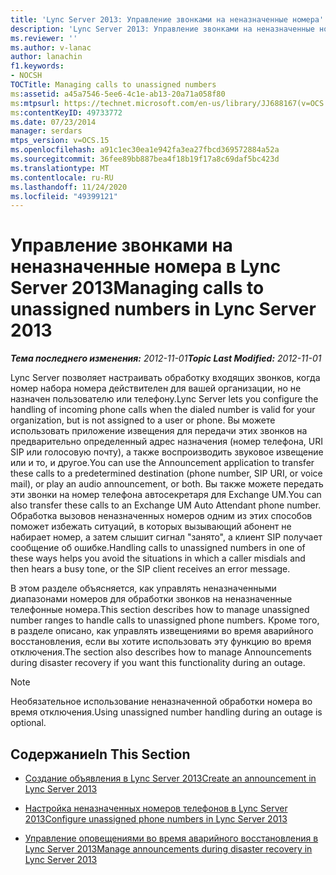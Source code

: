 ```yaml
---
title: 'Lync Server 2013: Управление звонками на неназначенные номера'
description: 'Lync Server 2013: Управление звонками на неназначенные номера.'
ms.reviewer: ''
ms.author: v-lanac
author: lanachin
f1.keywords:
- NOCSH
TOCTitle: Managing calls to unassigned numbers
ms:assetid: a45a7546-5ee6-4c1e-ab13-20a71a058f80
ms:mtpsurl: https://technet.microsoft.com/en-us/library/JJ688167(v=OCS.15)
ms:contentKeyID: 49733772
ms.date: 07/23/2014
manager: serdars
mtps_version: v=OCS.15
ms.openlocfilehash: a91c1ec30ea1e942fa3ea27fbcd369572884a52a
ms.sourcegitcommit: 36fee89bb887bea4f18b19f17a8c69daf5bc423d
ms.translationtype: MT
ms.contentlocale: ru-RU
ms.lasthandoff: 11/24/2020
ms.locfileid: "49399121"
---
```

# <a name="managing-calls-to-unassigned-numbers-in-lync-server-2013"></a><span data-ttu-id="1a471-103">Управление звонками на неназначенные номера в Lync Server 2013</span><span class="sxs-lookup"><span data-stu-id="1a471-103">Managing calls to unassigned numbers in Lync Server 2013</span></span>

<div data-xmlns="http://www.w3.org/1999/xhtml">

<div class="topic" data-xmlns="http://www.w3.org/1999/xhtml" data-msxsl="urn:schemas-microsoft-com:xslt" data-cs="https://msdn.microsoft.com/">

<div data-asp="https://msdn2.microsoft.com/asp">



</div>

<div id="mainSection">

<div id="mainBody"><span data-ttu-id="1a471-104">

<span> </span></span><span class="sxs-lookup"><span data-stu-id="1a471-104">

<span> </span></span></span>

<span data-ttu-id="1a471-105">_**Тема последнего изменения:** 2012-11-01_</span><span class="sxs-lookup"><span data-stu-id="1a471-105">_**Topic Last Modified:** 2012-11-01_</span></span>

<span data-ttu-id="1a471-106">Lync Server позволяет настраивать обработку входящих звонков, когда номер набора номера действителен для вашей организации, но не назначен пользователю или телефону.</span><span class="sxs-lookup"><span data-stu-id="1a471-106">Lync Server lets you configure the handling of incoming phone calls when the dialed number is valid for your organization, but is not assigned to a user or phone.</span></span> <span data-ttu-id="1a471-107">Вы можете использовать приложение извещения для передачи этих звонков на предварительно определенный адрес назначения (номер телефона, URI SIP или голосовую почту), а также воспроизводить звуковое извещение или и то, и другое.</span><span class="sxs-lookup"><span data-stu-id="1a471-107">You can use the Announcement application to transfer these calls to a predetermined destination (phone number, SIP URI, or voice mail), or play an audio announcement, or both.</span></span> <span data-ttu-id="1a471-108">Вы также можете передать эти звонки на номер телефона автосекретаря для Exchange UM.</span><span class="sxs-lookup"><span data-stu-id="1a471-108">You can also transfer these calls to an Exchange UM Auto Attendant phone number.</span></span> <span data-ttu-id="1a471-109">Обработка вызовов неназначенных номеров одним из этих способов поможет избежать ситуаций, в которых вызывающий абонент не набирает номер, а затем слышит сигнал "занято", а клиент SIP получает сообщение об ошибке.</span><span class="sxs-lookup"><span data-stu-id="1a471-109">Handling calls to unassigned numbers in one of these ways helps you avoid the situations in which a caller misdials and then hears a busy tone, or the SIP client receives an error message.</span></span>

<span data-ttu-id="1a471-110">В этом разделе объясняется, как управлять неназначенными диапазонами номеров для обработки звонков на неназначенные телефонные номера.</span><span class="sxs-lookup"><span data-stu-id="1a471-110">This section describes how to manage unassigned number ranges to handle calls to unassigned phone numbers.</span></span> <span data-ttu-id="1a471-111">Кроме того, в разделе описано, как управлять извещениями во время аварийного восстановления, если вы хотите использовать эту функцию во время отключения.</span><span class="sxs-lookup"><span data-stu-id="1a471-111">The section also describes how to manage Announcements during disaster recovery if you want this functionality during an outage.</span></span>

<div>


> [!NOTE]  
> <span data-ttu-id="1a471-112">Необязательное использование неназначенной обработки номера во время отключения.</span><span class="sxs-lookup"><span data-stu-id="1a471-112">Using unassigned number handling during an outage is optional.</span></span>



</div>

<div>

## <a name="in-this-section"></a><span data-ttu-id="1a471-113">Содержание</span><span class="sxs-lookup"><span data-stu-id="1a471-113">In This Section</span></span>

  - [<span data-ttu-id="1a471-114">Создание объявления в Lync Server 2013</span><span class="sxs-lookup"><span data-stu-id="1a471-114">Create an announcement in Lync Server 2013</span></span>](lync-server-2013-create-an-announcement.md)

  - [<span data-ttu-id="1a471-115">Настройка неназначенных номеров телефонов в Lync Server 2013</span><span class="sxs-lookup"><span data-stu-id="1a471-115">Configure unassigned phone numbers in Lync Server 2013</span></span>](lync-server-2013-configure-unassigned-phone-numbers.md)

  - [<span data-ttu-id="1a471-116">Управление оповещениями во время аварийного восстановления в Lync Server 2013</span><span class="sxs-lookup"><span data-stu-id="1a471-116">Manage announcements during disaster recovery in Lync Server 2013</span></span>](lync-server-2013-manage-announcements-during-disaster-recovery.md)

<span data-ttu-id="1a471-117"></div>

</div>

<span> </span>

</div>

</div>

</span><span class="sxs-lookup"><span data-stu-id="1a471-117"></div>

</div>

<span> </span>

</div>

</div>

</span></span></div>

